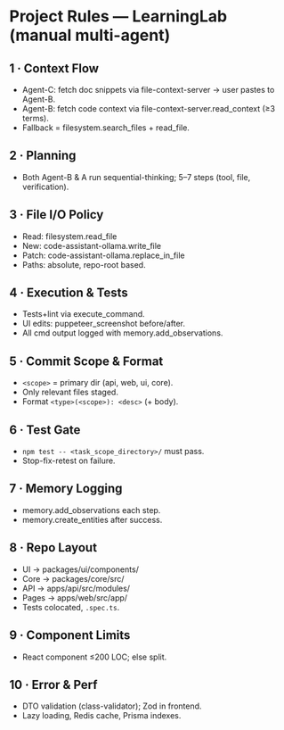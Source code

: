 # Project Rules — LearningLab (manual multi-agent)

## 1 · Context Flow
* Agent-C: fetch doc snippets via file-context-server → user pastes to Agent-B.
* Agent-B: fetch code context via file-context-server.read_context (≥3 terms).
* Fallback = filesystem.search_files + read_file.

## 2 · Planning
* Both Agent-B & A run sequential-thinking; 5–7 steps (tool, file, verification).

## 3 · File I/O Policy
* Read: filesystem.read_file
* New: code-assistant-ollama.write_file
* Patch: code-assistant-ollama.replace_in_file
* Paths: absolute, repo-root based.

## 4 · Execution & Tests
* Tests+lint via execute_command.
* UI edits: puppeteer_screenshot before/after.
* All cmd output logged with memory.add_observations.

## 5 · Commit Scope & Format
* `<scope>` = primary dir (api, web, ui, core).
* Only relevant files staged.
* Format `<type>(<scope>): <desc>` (+ body).

## 6 · Test Gate
* `npm test -- <task_scope_directory>/` must pass.
* Stop-fix-retest on failure.

## 7 · Memory Logging
* memory.add_observations each step.
* memory.create_entities after success.

## 8 · Repo Layout
* UI → packages/ui/components/
* Core → packages/core/src/
* API → apps/api/src/modules/
* Pages → apps/web/src/app/
* Tests colocated, `.spec.ts`.

## 9 · Component Limits
* React component ≤200 LOC; else split.

## 10 · Error & Perf
* DTO validation (class-validator); Zod in frontend.
* Lazy loading, Redis cache, Prisma indexes.
